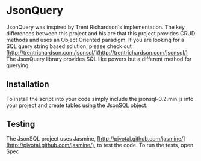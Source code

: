 JsonQuery
=========

JsonQuery was inspired by Trent Richardson's implementation. The key differences between this project
and his are that this project provides CRUD methods and uses an Object Oriented paradigm. If you
are looking for a SQL query string based solution, please check out 
[http://trentrichardson.com/jsonsql/](http://trentrichardson.com/jsonsql/) The JsonQuery library
provides SQL like powers but a different method for querying.

Installation
------------

To install the script into your code simply include the jsonsql-0.2.min.js into your project and
create tables using the JsonSQL object.

Testing
-------

The JsonSQL project uses Jasmine, 
[http://pivotal.github.com/jasmine/](http://pivotal.github.com/jasmine/), to test the code. To run
the tests, open Spec